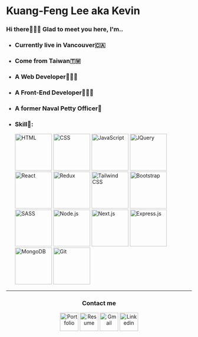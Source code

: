 # **Kuang-Feng Lee** aka **Kevin** 
### Hi there🙋🏻‍♂️ Glad to meet you here, I'm..
- ### Currently live in **Vancouver🇨🇦**
- ### Come from **Taiwan🇹🇼**
- ### A **Web Developer🧑🏻‍💻**
- ### A **Front-End Developer🧑🏻‍💻**
- ### A former **Naval Petty Officer🌊**
- ### Skill🧠:
     <img src="https://user-images.githubusercontent.com/121969444/223934316-8917a086-95fd-44a2-bc1a-c31225b6d12a.png" title="HTML" alt="HTML" width="100" height="100" />
     <img src="https://user-images.githubusercontent.com/121969444/223934323-ea146331-b0bf-444b-b4fc-f4c74bd3d416.png" title="CSS" alt="CSS" width="100" height="100" />
     <img src="https://user-images.githubusercontent.com/121969444/223933613-042906cd-531b-4b66-b345-d32243746da1.png" title="JavaScript" alt="JavaScript" width="100" height="100" />
     <img src="https://github.com/klfcola/klfcola/assets/121969444/1b5926e3-f5f1-4a9a-a7ac-ee468b27b0d0" title="JQuery" alt="JQuery" width="100" height="100" />
     <img src="https://github.com/klfcola/klfcola/assets/121969444/90d6d99e-d4a8-4a01-8655-ff07a07fada5" title="React" alt="React" width="100" height="100" />
     <img src="https://github.com/klfcola/klfcola/assets/121969444/bd368354-dea2-4609-8b74-9142aac19a15" title="Redux" alt="Redux" width="100" height="100" />
     <img src="https://github.com/user-attachments/assets/19356e68-8301-4537-8425-cee5c0c86138" title="Tailwind CSS" alt="Tailwind CSS" width="100" height="100" />
     <img src="https://github.com/user-attachments/assets/150baa8b-ea46-45eb-82dd-c011a79011ce" title="Bootstrap" alt="Bootstrap" width="100" height="100" />
     <img src="https://user-images.githubusercontent.com/121969444/223934343-381978e9-a571-470b-be5b-2eb59ded57d1.png" title="SASS" alt="SASS" width="100" height="100" />
     <img src="https://github.com/klfcola/klfcola/assets/121969444/552fe713-f177-4bb1-a3d9-8a0bcad75271" title="Node.js" alt="Node.js" width="100" height="100" />
     <img src="https://github.com/klfcola/klfcola/assets/121969444/1db8ac27-0961-49d5-bbf8-bc70014e5dd0" title="Next.js" alt="Next.js" width="100" height="100" />
     <img src="https://github.com/klfcola/klfcola/assets/121969444/9425cb34-8799-4d58-a556-bd660ca6fc0d" title="Express.js" alt="Express.js" width="100" height="100" />
     <img src="https://github.com/klfcola/klfcola/assets/121969444/05b8db83-6c23-467c-901a-1a2893442df6" title="MongoDB" alt="MongoDB" width="100" height="100" />
     <img src="https://user-images.githubusercontent.com/121969444/223934359-c15688ad-be09-42da-aed5-443c5bb43540.png" title="Git" alt="Git" width="100" height="100" />
---
<h3 align="center">Contact me</h3>
<div align="center">
  <a href="https://www.thekevinlee.com"><img src="https://github.com/user-attachments/assets/c5738f69-64dc-4dd5-982d-d7d1d52a8977" title="Portfolio" alt="Portfolio" width="50" height="50" target="_blank"/></a>
  <a href="https://github.com/user-attachments/files/17225758/KevinLeeResume.pdf"><img src="https://github.com/user-attachments/assets/a1570c37-ab9a-4caa-9cd9-2123ee78bc47" title="Resume" alt="Resume" width="50" height="50" target="_blank"/></a>
  <a href="mailto:kevinlfcola@gmail.com"><img src="https://user-images.githubusercontent.com/121969444/223934434-c2a6501f-b569-489d-991b-1b290c1f0f7d.png"  title="Gmail" alt="Gmail" width="50" height="50" target="_blank"/></a>
  <a href="https://www.linkedin.com/in/klfcola/"><img src="https://user-images.githubusercontent.com/121969444/223934411-e554977d-7b5d-48af-9fed-2a3dfefc520a.png" title="Linkin" alt="Linkedin" width="50" height="50" target="_blank"/></a>
</div>
